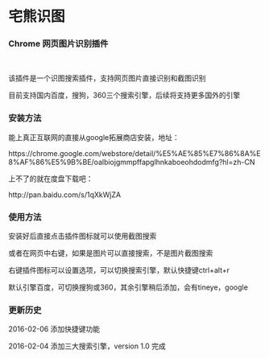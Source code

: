 # 宅熊识图
<h3>Chrome 网页图片识别插件</h3>
</br>
<p>该插件是一个识图搜索插件，支持网页图片直接识别和截图识别</p>
<p>目前支持国内百度，搜狗，360三个搜索引擎，后续将支持更多国外的引擎</p>
<h3>安装方法</h3>
<p>能上真正互联网的直接从google拓展商店安装，地址：</p>
<a>https://chrome.google.com/webstore/detail/%E5%AE%85%E7%86%8A%E8%AF%86%E5%9B%BE/oalbiojgmmpffapglhnkaboeohdodmfg?hl=zh-CN</a>
<p>上不了的就在度盘下载吧：</p>
<a>http://pan.baidu.com/s/1qXkWjZA</a>
<h3>使用方法</h3>
<p>安装好后直接点击插件图标就可以使用截图搜索</p>
<p>或者在网页中右键，如果是图片可以直接搜索，不是图片截图搜索</p>
<p>右键插件图标可以设置选项，可以切换搜索引擎，默认快捷键ctrl+alt+r</p>
<p>默认引擎百度，可切换搜狗或360，其余引擎稍后添加，会有tineye，google</p>
<h3>更新历史</h3>
<p>2016-02-06 添加快捷键功能</p>
<p>2016-02-04 添加三大搜索引擎，version 1.0 完成</p>